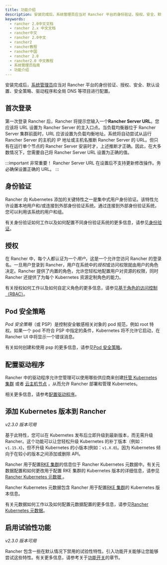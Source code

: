 ```yaml
---
title: 功能介绍
description: 安装完成后，系统管理员应当对 Rancher 平台的身份验证、授权、安全、默认设置、安全策略、驱动程序和全局 DNS 等项目进行配置。第一次登录 Rancher 后，Rancher 将提示您输入一个Rancher Server URL。您应该将 URL 设置为 Rancher Server 的主入口点。当负载均衡器位于 Rancher Server 集群前面时，URL 应该设置为负载均衡地址。系统将自动尝试从运行 Rancher Server 的主机的 IP 地址或主机名推断 Rancher Server 的 URL。但只有在运行单个节点的 Rancher Server 安装时才，上述推断才正确。因此，在大多数情况下，您需要自己将 Rancher Server URL 设置为正确的值。
keywords:
  - rancher 2.0中文文档
  - rancher 2.x 中文文档
  - rancher中文
  - rancher 2.0中文
  - rancher2
  - rancher教程
  - rancher中国
  - rancher 2.0
  - rancher2.0 中文教程
  - 系统管理员指南
  - 功能介绍
---
```


安装完成后，[系统管理员](/docs/admin-settings/rbac/global-permissions/_index)应当对 Rancher 平台的身份验证、授权、安全、默认设置、安全策略、驱动程序和全局 DNS 等项目进行配置。

## 首次登录

第一次登录 Rancher 后，Rancher 将提示您输入一个**Rancher Server URL**。您应该将 URL 设置为 Rancher Server 的主入口点。当负载均衡器位于 Rancher Server 集群前面时，URL 应该设置为负载均衡地址。系统将自动尝试从运行 Rancher Server 的主机的 IP 地址或主机名推断 Rancher Server 的 URL。但只有在运行单个节点的 Rancher Server 安装时才，上述推断才正确。因此，在大多数情况下，您需要自己将 Rancher Server URL 设置为正确的值。

:::important 非常重要！
Rancher Server URL 在设置后不支持更新修改操作。务必确保设置正确的 URL。
:::

## 身份验证

Rancher 向 Kubernetes 添加的关键特性之一是集中式用户身份验证。该特性允许设置本地用户和/或连接到外部身份验证系统。通过连接到外部身份验证系统，您可以利用该系统的用户和组。

有关身份验证如何工作以及如何配置不同身份验证系统的更多信息，请参见[身份验证](/docs/admin-settings/authentication/_index)。

## 授权

在 Rancher 中，每个人都认证为一个*用户*，这是一个允许您访问 Rancher 的登录名。一旦用户登录到 Rancher，用户在系统中的*授权*或访问权限就由用户的角色决定。Rancher 提供了内置的角色，允许您轻松地配置用户对资源的权限，同时 Rancher 还提供了为每个 Kubernetes 资源定制角色的能力。

有关授权如何工作以及如何自定义角色的更多信息，请参见[基于角色的访问控制（RBAC）](/docs/admin-settings/rbac/_index)。

## Pod 安全策略

_Pod 安全策略_（或 PSP）是控制安全敏感相关对象的 pod 规范，例如 root 特权。如果一个 pod 不符合 PSP 中指定的条件，Kubernetes 将不允许它启动，在 Rancher UI 中将显示一个错误消息。

有关如何创建和使用 psp 的更多信息，请参见[Pod 安全策略](/docs/admin-settings/pod-security-policies/_index)。

## 配置驱动程序

Rancher 中的驱动程序允许您管理可以使用哪些供应商来创建[托管 Kubernetes 集群](/docs/cluster-provisioning/hosted-kubernetes-clusters/_index) 或者 [云主机节点](/docs/cluster-provisioning/rke-clusters/node-pools/_index) ，从而允许 Rancher 部署和管理 Kubernetes。

相关更多信息，请参考[配置驱动程序](/docs/admin-settings/drivers/_index)。

## 添加 Kubernetes 版本到 Rancher

_v2.3.0 版本可用_

基于此特性，您可以在 Kubernetes 发布后立即升级到最新版本，而无需升级 Rancher。这个功能可以让您轻松升级 Kubernetes 的补丁版本（例如：`v1.15.X`)，但不升级 Kubernetes 的小版本(例如：`v1.X.0`)。因为 Kubernetes 倾向于在较小的版本之间添加或删除 API。

Rancher 用于配置[RKE 集群](/docs/cluster-provisioning/rke-clusters/_index)的信息位于 Rancher Kubernetes 元数据中。有关元数据配置和如何更改用于配置 RKE 集群的 Kubernetes 版本的详细信息，请参见[Rancher Kubernetes 元数据 ](/docs/admin-settings/k8s-metadata/_index)。

Rancher Kubernetes 元数据包含 Rancher 用于配置[RKE 集群](/docs/cluster-provisioning/rke-clusters/_index)的 Kubernetes 版本信息。

有关元数据如何工作以及如何配置元数据配置的更多信息，请参见[Rancher Kubernetes 元数据](/docs/admin-settings/k8s-metadata/_index)。

## 启用试验性功能

_v2.3.0 版本可用_

Rancher 包含一些在默认情况下禁用的试验性特性。引入功能开关能够让您能够尝试这些特性。有关更多信息，请参考关于[功能开关](/docs/installation/options/feature-flags/_index)的章节。
